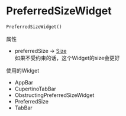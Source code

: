 # PreferredSizeWidget

```dart
PreferredSizeWidget()
```

属性

- preferredSize → [Size](/classes/Size)<br>如果不受约束的话，这个Widget的size会更好

使用的Widget

- AppBar
- CupertinoTabBar
- ObstructingPreferredSizeWidget
- PreferredSize
- TabBar
